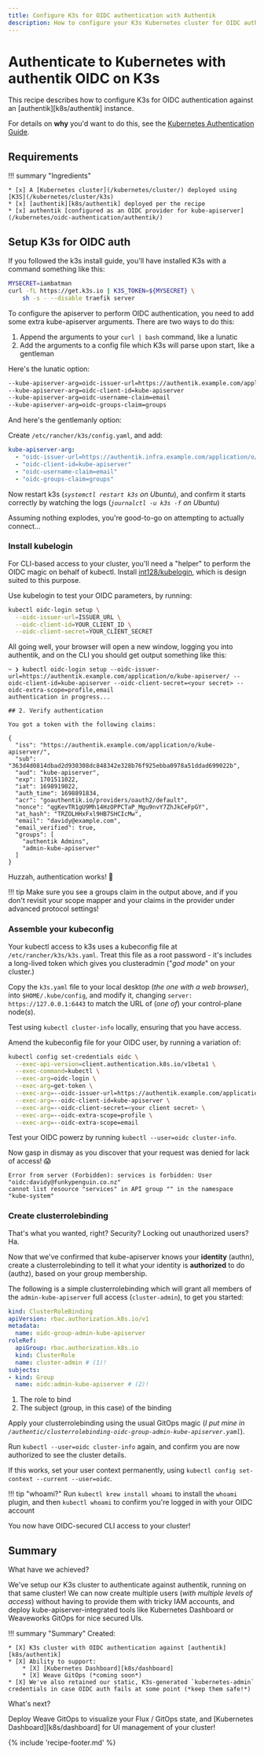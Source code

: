 ```yaml
---
title: Configure K3s for OIDC authentication with Authentik
description: How to configure your K3s Kubernetes cluster for OIDC authentication with Authentik
---
```

# Authenticate to Kubernetes with authentik OIDC on K3s

This recipe describes how to configure K3s for OIDC authentication against an [authentik][k8s/authentik] instance. 

For details on **why** you'd want to do this, see the [Kubernetes Authentication Guide](/kubernetes/oidc-authentication/).

## Requirements

!!! summary "Ingredients"

    * [x] A [Kubernetes cluster](/kubernetes/cluster/) deployed using [K3S](/kubernetes/cluster/k3s)
    * [x] [authentik][k8s/authentik] deployed per the recipe
    * [x] authentik [configured as an OIDC provider for kube-apiserver](/kubernetes/oidc-authentication/authentik/)

## Setup K3s for OIDC auth

If you followed the k3s install guide, you'll have installed K3s with a command something like this:

```bash
MYSECRET=iambatman
curl -fL https://get.k3s.io | K3S_TOKEN=${MYSECRET} \
    sh -s - --disable traefik server
```

To configure the apiserver to perform OIDC authentication, you need to add some extra kube-apiserver arguments. There are two ways to do this:

1. Append the arguments to your `curl | bash` command, like a lunatic
2. Add the arguments to a config file which K3s will parse upon start, like a gentleman

Here's the lunatic option:

```bash title="Lunatic curl | bash option"
--kube-apiserver-arg=oidc-issuer-url=https://authentik.example.com/application/o/kube-apiserver/
--kube-apiserver-arg=oidc-client-id=kube-apiserver
--kube-apiserver-arg=oidc-username-claim=email
--kube-apiserver-arg=oidc-groups-claim=groups
```

And here's the gentlemanly option:

Create `/etc/rancher/k3s/config.yaml`, and add:

```yaml title="Gentlemanly YAML config option"
kube-apiserver-arg:
  - "oidc-issuer-url=https://authentik.infra.example.com/application/o/kube-apiserver/"
  - "oidc-client-id=kube-apiserver"
  - "oidc-username-claim=email"
  - "oidc-groups-claim=groups"
```

Now restart k3s (*`systemctl restart k3s` on Ubuntu*), and confirm it starts correctly by watching the logs (*`journalctl -u k3s -f` on Ubuntu*)

Assuming nothing explodes, you're good-to-go on attempting to actually connect...

### Install kubelogin

For CLI-based access to your cluster, you'll need a "helper" to perform the OIDC magic on behalf of kubectl. Install [int128/kubelogin](https://github.com/int128/kubelogin), which is design suited to this purpose.

Use kubelogin to test your OIDC parameters, by running:

```bash
kubectl oidc-login setup \
  --oidc-issuer-url=ISSUER_URL \
  --oidc-client-id=YOUR_CLIENT_ID \
  --oidc-client-secret=YOUR_CLIENT_SECRET
```

All going well, your browser will open a new window, logging you into authentik, and on the CLI you should get output something like this:

```
~ ❯ kubectl oidc-login setup --oidc-issuer-url=https://authentik.example.com/application/o/kube-apiserver/ --oidc-client-id=kube-apiserver --oidc-client-secret=<your secret> --oidc-extra-scope=profile,email
authentication in progress...

## 2. Verify authentication

You got a token with the following claims:

{
  "iss": "https://authentik.example.com/application/o/kube-apiserver/",
  "sub": "363d4d0814dbad2d930308dc848342e328b76f925ebba0978a51ddad699022b",
  "aud": "kube-apiserver",
  "exp": 1701511022,
  "iat": 1698919022,
  "auth_time": 1698891834,
  "acr": "goauthentik.io/providers/oauth2/default",
  "nonce": "qgKevTR1gU9Mh14HzOPPCTaP_Mgu9nvY7ZhJkCeFpGY",
  "at_hash": "TRZOLHHxFxl9HB7SHCIcMw",
  "email": "davidy@example.com",
  "email_verified": true,
  "groups": [
    "authentik Admins",
    "admin-kube-apiserver"
  ]
}
```

Huzzah, authentication works! :partying_face: 

!!! tip 
    Make sure you see a groups claim in the output above, and if you don't revisit your scope mapper and your claims in the provider under advanced protocol settings!

### Assemble your kubeconfig

Your kubectl access to k3s uses a kubeconfig file at `/etc/rancher/k3s/k3s.yaml`. Treat this file as a root password - it's includes a long-lived token which gives you clusteradmin ("*god mode*" on your cluster.)

Copy the `k3s.yaml` file to your local desktop (*the one with a web browser*), into `$HOME/.kube/config`, and modify it, changing `server: https://127.0.0.1:6443` to match the URL of (*one of*) your control-plane node(*s*).

Test using `kubectl cluster-info` locally, ensuring that you have access.

Amend the kubeconfig file for your OIDC user, by running a variation of:

```bash
kubectl config set-credentials oidc \
  --exec-api-version=client.authentication.k8s.io/v1beta1 \
  --exec-command=kubectl \
  --exec-arg=oidc-login \
  --exec-arg=get-token \
  --exec-arg=--oidc-issuer-url=https://authentik.example.com/application/o/kube-apiserver/ \
  --exec-arg=--oidc-client-id=kube-apiserver \
  --exec-arg=--oidc-client-secret=<your client secret> \
  --exec-arg=--oidc-extra-scope=profile \
  --exec-arg=--oidc-extra-scope=email
```

Test your OIDC powerz by running `kubectl --user=oidc cluster-info`.

Now gasp in dismay as you discover that your request was denied for lack of access! :scream:

```
Error from server (Forbidden): services is forbidden: User "oidc:davidy@funkypenguin.co.nz" 
cannot list resource "services" in API group "" in the namespace "kube-system"
```

### Create clusterrolebinding

That's what you wanted, right? Security? Locking out unauthorized users? Ha.

Now that we've confirmed that kube-apiserver knows your **identity** (authn), create a clusterrolebinding to tell it what your identity is **authorized** to do (authz), based on your group membership.

The following is a simple clusterrolebinding which will grant all members of the `admin-kube-apiserver` full access (`cluster-admin`), to get you started:

```yaml title="/authentic/clusterrolebinding-oidc-group-admin-kube-apiserver.yaml"
kind: ClusterRoleBinding
apiVersion: rbac.authorization.k8s.io/v1
metadata:
  name: oidc-group-admin-kube-apiserver
roleRef:
  apiGroup: rbac.authorization.k8s.io
  kind: ClusterRole
  name: cluster-admin # (1)!
subjects:
- kind: Group
  name: oidc:admin-kube-apiserver # (2)!
```

1. The role to bind
2. The subject (group, in this case) of the binding

Apply your clusterrolebinding using the usual GitOps magic (*I put mine in `/authentic/clusterrolebinding-oidc-group-admin-kube-apiserver.yaml`*).

Run `kubectl --user=oidc cluster-info` again, and confirm you are now authorized to see the cluster details.

If this works, set your user context permanently, using `kubectl config set-context --current --user=oidc`.

!!! tip "whoami?"
    Run `kubectl krew install whoami` to install the `whoami` plugin, and then `kubectl whoami` to confirm you're logged in with your OIDC account

You now have OIDC-secured CLI access to your cluster!

## Summary

What have we achieved?

We've setup our K3s cluster to authenticate against authentik, running on that same cluster! We can now create multiple users (*with multiple levels of access*) without having to provide them with tricky IAM accounts, and deploy kube-apiserver-integrated tools like Kubernetes Dashboard or Weaveworks GitOps for nice secured UIs.

!!! summary "Summary"
    Created:

    * [X] K3s cluster with OIDC authentication against [authentik][k8s/authentik]
    * [X] Ability to support:
        * [X] [Kubernetes Dashboard][k8s/dashboard]
        * [X] Weave GitOps (*coming soon*)
    * [X] We've also retained our static, K3s-generated `kubernetes-admin` credentials in case OIDC auth fails at some point (*keep them safe!*)

What's next? 

Deploy Weave GitOps to visualize your Flux / GitOps state, and [Kubernetes Dashboard][k8s/dashboard] for UI management of your cluster!

[^1]: Later on, as we add more applications which need kube-apiserver authentication, we'll add more redirect URIs.

{% include 'recipe-footer.md' %}

